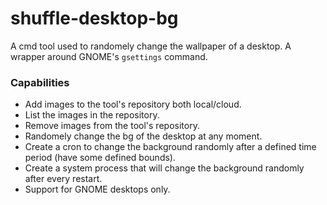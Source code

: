 # shuffle-desktop-bg

A cmd tool used to randomely change the wallpaper of a desktop. A wrapper around GNOME's `gsettings` command.

### Capabilities
- Add images to the tool's repository both local/cloud.
- List the images in the repository.
- Remove images from the tool's repository.
- Randomely change the bg of the desktop at any moment.
- Create a cron to change the background randomly after a defined time period (have some defined bounds).
- Create a system process that will change the background randomly after every restart.
- Support for GNOME desktops only.
